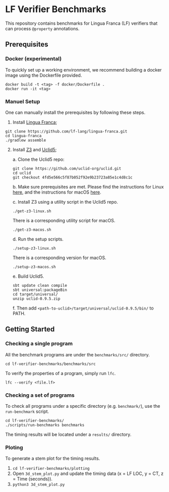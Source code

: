 # LF Verifier Benchmarks
This repository contains benchmarks for Lingua Franca (LF) verifiers that can
process `@property` annotations.

## Prerequisites

### Docker (experimental)
To quickly set up a working environment, we recommend building a docker image
using the Dockerfile provided.
```
docker build -t <tag> -f docker/Dockerfile .
docker run -it <tag>
```

### Manuel Setup
One can manually install the prerequisites by following these steps.

1. Install [Lingua Franca](https://www.lf-lang.org);
```
git clone https://github.com/lf-lang/lingua-franca.git
cd lingua-franca
./gradlew assemble
```

2. Install [Z3](https://github.com/Z3Prover/z3) and
   [Uclid5](https://github.com/uclid-org/uclid);

   a. Clone the Uclid5 repo:

   ```
   git clone https://github.com/uclid-org/uclid.git
   cd uclid
   git checkout 4fd5e566c5f87b052f92e9b23723a85e1c4d8c1c
   ```

   b. Make sure prerequisites are met.
   Please find the instructions for Linux [here](https://github.com/uclid-org/uclid#installation-of-prerequisites-on-linux), and the instructions for macOS [here](https://github.com/uclid-org/uclid#installation-of-prerequisites-on-mac).

   c. Install Z3 using a utility script in the Uclid5 repo.

   ```
   ./get-z3-linux.sh
   ```

   There is a corresponding utility script for macOS.

   ```
   ./get-z3-macos.sh
   ```

   d. Run the setup scripts.

   ```
   ./setup-z3-linux.sh
   ```

   There is a corresponding version for macOS.

   ```
   ./setup-z3-macos.sh
   ```

   e. Build Uclid5.

   ```
   sbt update clean compile
   sbt universal:packageBin
   cd target/universal/
   unzip uclid-0.9.5.zip
   ```

   f. Then add `<path-to-uclid>/target/universal/uclid-0.9.5/bin/` to PATH.

## Getting Started

### Checking a single program
All the benchmark programs are under the `benchmarks/src/` directory.
```
cd lf-verifier-benchmarks/benchmarks/src
```
To verify the properties of a program, simply run `lfc`.
```
lfc --verify <file.lf>
```

### Checking a set of programs
To check all programs under a specific directory (e.g. `benchmark/`), use the
`run-benchmark` script.
```
cd lf-verifier-benchmarks/
./scripts/run-benchmarks benchmarks
```
The timing results will be located under a `results/` directory.

### Ploting
To generate a stem plot for the timing results.
1. `cd lf-verifier-benchmarks/plotting`
1. Open `3d_stem_plot.py` and update the timing data (x = LF LOC, y = CT, z =
   Time (seconds)).
2. `python3 3d_stem_plot.py`
